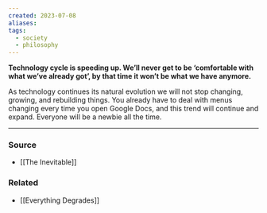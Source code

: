 ```yaml
---
created: 2023-07-08
aliases: 
tags:
  - society
  - philosophy
---
```

**Technology cycle is speeding up. We’ll never get to be ‘comfortable with what we’ve already got’, by that time it won’t be what we have anymore.**

As technology continues its natural evolution we will not stop changing, growing, and rebuilding things. You already have to deal with menus changing every time you open Google Docs, and this trend will continue and expand. Everyone will be a newbie all the time. 

---

### Source
- [[The Inevitable]]

### Related
- [[Everything Degrades]]